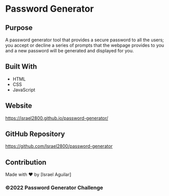 # Password Generator

## Purpose
A password generator tool that provides a secure password to all the users; you accept or decline a series of prompts that the webpage provides to you and a new password will be generated and displayed for you.

## Built With
* HTML
* CSS
* JavaScript

## Website
https://israel2800.github.io/password-generator/

## GitHub Repository
https://github.com/Israel2800/password-generator

## Contribution
Made with ❤️ by [Israel Aguilar]

### ©️2022 Password Generator Challenge
